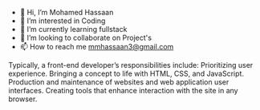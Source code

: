 - 👋 Hi, I’m Mohamed Hassaan
- 👀 I’m interested in Coding
- 🌱 I’m currently learning fullstack
- 💞️ I’m looking to collaborate on Project's
- 📫 How to reach me mmhassaan3@gmail.com

Typically, a front-end developer’s responsibilities include: Prioritizing user experience.
Bringing a concept to life with HTML, CSS, and JavaScript.
Production and maintenance of websites and web application user interfaces.
Creating tools that enhance interaction with the site in any browser.

